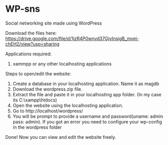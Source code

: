 # WP-sns
Social networking site made using WordPress

Download the files here: https://drive.google.com/file/d/1jzR4P0wnyd37GjvInsjgB_mvej-chEH2/view?usp=sharing

Applications required:
1. xammpp or any other localhosting applications

Steps to open/edit the website:
1. Create a database in your localhosting application. Name it as magdb
2. Download the wordpress.zip file.
3. Extract the file and paste it in your localhosting app folder. (In my case its C:\xampp\htdocs)
4. Open the website using the localhosting application.
5. Go to http://localhost/wordpress/
6. You will be prompt to provide a username and password(uname: admin pass: admin). If you got an error you need to configure your wp-config in the wordpress folder
 
Done! Now you can view and edit the website freely.
